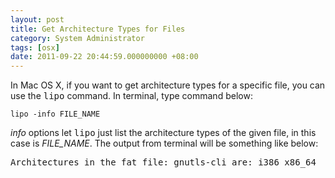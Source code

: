 ```yaml
---
layout: post
title: Get Architecture Types for Files
category: System Administrator
tags: [osx]
date: 2011-09-22 20:44:59.000000000 +08:00
---
```

In Mac OS X, if you want to get architecture types for a specific file, you can use the <kbd>lipo</kbd> command. In terminal, type command below:

    lipo -info FILE_NAME

<p><var>info</var> options let <kbd>lipo</kbd> just list the architecture types of the given file, in this case is <var>FILE_NAME</var>. The output from terminal will be something like below:</p>

<samp>Architectures in the fat file: gnutls-cli are: i386 x86_64</samp>

